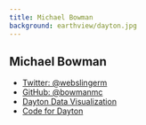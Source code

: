 ```yaml
---
title: Michael Bowman
background: earthview/dayton.jpg
---
```

## Michael Bowman

* [Twitter: @webslingerm](http://www.twitter.com/webslingerm)
* [GitHub: @bowmanmc](http://www.github.com/bowmanmc)
* [Dayton Data Visualization](http://daytondv.org)
* [Code for Dayton](http://codefordayton.org)
